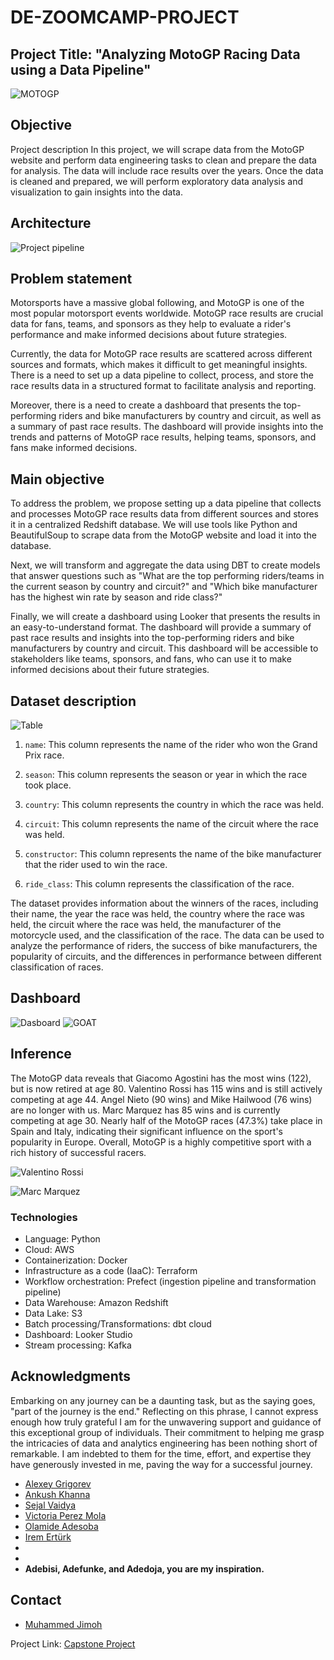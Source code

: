 # DE-ZOOMCAMP-PROJECT
## Project Title: "Analyzing MotoGP Racing Data using a Data Pipeline"
![MOTOGP](https://github.com/Manny-97/DE-ZOOMCAMP-PROJECT/blob/5ce7e982141457968f9350ac37f2aad5dc29a22d/images/rossi1.png)
## Objective

Project description
In this project, we will scrape data from the MotoGP website and perform data engineering tasks to clean and prepare the data for analysis. The data will include race results over the years. Once the data is cleaned and prepared, we will perform exploratory data analysis and visualization to gain insights into the data.

## Architecture

![Project pipeline](https://github.com/Manny-97/DE-ZOOMCAMP-PROJECT/blob/9bbd1f0f2d7a0e0050cb2a2b326929207f783ca7/images/architecture.png)

## Problem statement
Motorsports have a massive global following, and MotoGP is one of the most popular motorsport events worldwide. MotoGP race results are crucial data for fans, teams, and sponsors as they help to evaluate a rider's performance and make informed decisions about future strategies.

Currently, the data for MotoGP race results are scattered across different sources and formats, which makes it difficult to get meaningful insights. There is a need to set up a data pipeline to collect, process, and store the race results data in a structured format to facilitate analysis and reporting.

Moreover, there is a need to create a dashboard that presents the top-performing riders and bike manufacturers by country and circuit, as well as a summary of past race results. The dashboard will provide insights into the trends and patterns of MotoGP race results, helping teams, sponsors, and fans make informed decisions.


## Main objective
To address the problem, we propose setting up a data pipeline that collects and processes MotoGP race results data from different sources and stores it in a centralized Redshift database. We will use tools like Python and BeautifulSoup to scrape data from the MotoGP website and load it into the database.

Next, we will transform and aggregate the data using DBT to create models that answer questions such as "What are the top performing riders/teams in the current season by country and circuit?" and "Which bike manufacturer has the highest win rate by season and ride class?"

Finally, we will create a dashboard using Looker that presents the results in an easy-to-understand format. The dashboard will provide a summary of past race results and insights into the top-performing riders and bike manufacturers by country and circuit. This dashboard will be accessible to stakeholders like teams, sponsors, and fans, who can use it to make informed decisions about their future strategies.


## Dataset description
![Table](https://github.com/Manny-97/DE-ZOOMCAMP-PROJECT/blob/396add24aaa033b62f4cb90528663ca805b5c0a6/images/redshift.png)
1. `name`: This column represents the name of the rider who won the Grand Prix race.

2. `season`: This column represents the season or year in which the race took place.

3. `country`: This column represents the country in which the race was held.

4. `circuit`: This column represents the name of the circuit where the race was held.

5. `constructor`: This column represents the name of the bike manufacturer that the rider used to win the race.

6. `ride_class`: This column represents the classification of the race.

The dataset provides information about the winners of the races, including their name, the year the race was held, the country where the race was held, the circuit where the race was held, the manufacturer of the motorcycle used, and the classification of the race. The data can be used to analyze the performance of riders, the success of bike manufacturers, the popularity of circuits, and the differences in performance between different classification of races.


## Dashboard
![Dasboard](https://github.com/Manny-97/DE-ZOOMCAMP-PROJECT/blob/3579a7ee5fbd3b45181c696f6abf57e5b806d2cb/images/Motogp_Goats.png)
![GOAT](https://github.com/Manny-97/DE-ZOOMCAMP-PROJECT/blob/3579a7ee5fbd3b45181c696f6abf57e5b806d2cb/images/Motogp_Report.png)

## Inference
The MotoGP data reveals that Giacomo Agostini has the most wins (122), but is now retired at age 80. Valentino Rossi has 115 wins and is still actively competing at age 44. Angel Nieto (90 wins) and Mike Hailwood (76 wins) are no longer with us. Marc Marquez has 85 wins and is currently competing at age 30. Nearly half of the MotoGP races (47.3%) take place in Spain and Italy, indicating their significant influence on the sport's popularity in Europe. Overall, MotoGP is a highly competitive sport with a rich history of successful racers.

![Valentino Rossi](https://github.com/Manny-97/DE-ZOOMCAMP-PROJECT/blob/06109ba453390ff30e997f38d17b49a434929e1d/images/valentino_rossi.webp)

![Marc Marquez](https://github.com/Manny-97/DE-ZOOMCAMP-PROJECT/blob/5ce7e982141457968f9350ac37f2aad5dc29a22d/images/marquez.jpg)


### Technologies
- Language: Python
- Cloud: AWS
- Containerization: Docker
- Infrastructure as a code (IaaC): Terraform
- Workflow orchestration: Prefect (ingestion pipeline and transformation pipeline)
- Data Warehouse: Amazon Redshift
- Data Lake: S3
- Batch processing/Transformations: dbt cloud
- Dashboard: Looker Studio
- Stream processing: Kafka


## Acknowledgments

Embarking on any journey can be a daunting task, but as the saying goes, "part of the journey is the end." Reflecting on this phrase, I cannot express enough how truly grateful I am for the unwavering support and guidance of this exceptional group of individuals. Their commitment to helping me grasp the intricacies of data and analytics engineering has been nothing short of remarkable. I am indebted to them for the time, effort, and expertise they have generously invested in me, paving the way for a successful journey.

* [Alexey Grigorev](https://www.linkedin.com/in/agrigorev/)
* [Ankush Khanna](https://www.linkedin.com/in/ankushkhanna2/)
* [Sejal Vaidya](https://www.linkedin.com/in/vaidyasejal/)
* [Victoria Perez Mola](https://www.linkedin.com/in/victoriaperezmola/)
* [Olamide Adesoba](https://www.linkedin.com/in/adesoba-olamide-gmnse-787193169/)
* [Irem Ertürk](https://www.linkedin.com/in/iremerturk/)
* []()
* []()
* **Adebisi, Adefunke, and Adedoja, you are my inspiration.**

## Contact

* [Muhammed Jimoh](https://www.linkedin.com/in/muhammed-jimoh-45120a14a/)

Project Link: [Capstone Project](https://github.com/Manny-97/DE-ZOOMCAMP-PROJECT)
